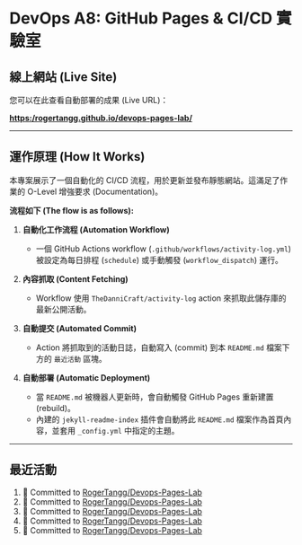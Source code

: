 # DevOps A8: GitHub Pages & CI/CD 實驗室

## 線上網站 (Live Site)

您可以在此查看自動部署的成果 (Live URL)：

**[https:/rogertangg.github.io/devops-pages-lab/](https://rogertangg.github.io/devops-pages-lab/)**


---

## 運作原理 (How It Works)

本專案展示了一個自動化的 CI/CD 流程，用於更新並發布靜態網站。這滿足了作業的 O-Level 增強要求 (Documentation)。

**流程如下 (The flow is as follows):**

1.  **自動化工作流程 (Automation Workflow)**
    * 一個 GitHub Actions workflow (`.github/workflows/activity-log.yml`) 被設定為每日排程 (`schedule`) 或手動觸發 (`workflow_dispatch`) 運行。

2.  **內容抓取 (Content Fetching)**
    * Workflow 使用 `TheDanniCraft/activity-log` action 來抓取此儲存庫的最新公開活動。

3.  **自動提交 (Automated Commit)**
    * Action 將抓取到的活動日誌，自動寫入 (commit) 到本 `README.md` 檔案下方的 `最近活動` 區塊。

4.  **自動部署 (Automatic Deployment)**
    * 當 `README.md` 被機器人更新時，會自動觸發 GitHub Pages 重新建置 (rebuild)。
    * 內建的 `jekyll-readme-index` 插件會自動將此 `README.md` 檔案作為首頁內容，並套用 `_config.yml` 中指定的主題。

---

## 最近活動
<!--START_SECTION:activity-->
1. 📝 Committed to [RogerTangg/Devops-Pages-Lab](https://github.com/RogerTangg/Devops-Pages-Lab/commit/c4147c67e40ed64973faef1da80d10d887b88c92)
2. 📝 Committed to [RogerTangg/Devops-Pages-Lab](https://github.com/RogerTangg/Devops-Pages-Lab/commit/381578fbd678fd32a5de6326794f6aee1f428e62)
3. 📝 Committed to [RogerTangg/Devops-Pages-Lab](https://github.com/RogerTangg/Devops-Pages-Lab/commit/dedd1c3b66a6d52916d43f5c5789f63974317c82)
4. 📝 Committed to [RogerTangg/Devops-Pages-Lab](https://github.com/RogerTangg/Devops-Pages-Lab/commit/3a6f3440336351b3694e5b6d8a958445155d1186)
5. 📝 Committed to [RogerTangg/Devops-Pages-Lab](https://github.com/RogerTangg/Devops-Pages-Lab/commit/29e5dd86566a1b3313927910c9eddb3faa5a8f69)
<!--END_SECTION:activity-->
